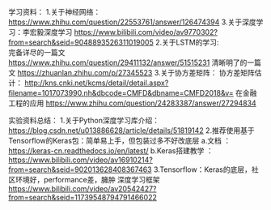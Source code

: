 学习资料：
1.关于神经网络： https://www.zhihu.com/question/22553761/answer/126474394
3.关于深度学习：李宏毅深度学习 https://www.bilibili.com/video/av9770302?from=search&seid=9048893526311019005
2.关于LSTM的学习:  
完备详尽的一篇文 https://www.zhihu.com/question/29411132/answer/51515231
清晰明了的一篇文 https://zhuanlan.zhihu.com/p/27345523
3.关于协方差矩阵：
协方差矩阵估计： http://kns.cnki.net/kcms/detail/detail.aspx?filename=1017073990.nh&dbcode=CMFD&dbname=CMFD2018&v=
在金融工程的应用 https://www.zhihu.com/question/24283387/answer/27294834

实验资料总结：
1.关于Python深度学习库介绍： https://blog.csdn.net/u013886628/article/details/51819142
2.推荐使用基于Tensorflow的Keras包：简单易上手，但包装过多不好改底层
a.文档 ：https://keras-cn.readthedocs.io/en/latest/
b.Keras搭建教学 ：https://www.bilibili.com/video/av16910214?from=search&seid=902013628408367463
3.Tensorflow：Keras的底层，社区环境好，performance差，臃肿
深度学习框架  https://www.bilibili.com/video/av20542427?from=search&seid=11739548794791466022
